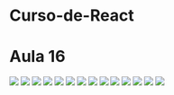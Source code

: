 # Curso-de-React
# Aula 16
![](./src/assets/image1.png)
![](./src/assets/image2.png)
![](./src/assets/image3.png)
![](./src/assets/image4.png)
![](./src/assets/image5.png)
![](./src/assets/image6.png)
![](./src/assets/image7.png)
![](./src/assets/image8.png)
![](./src/assets/image9.png)
![](./src/assets/image10.png)
![](./src/assets/image11.png)
![](./src/assets/image12.png)
![](./src/assets/image13.png)
![](./src/assets/image14.png)












